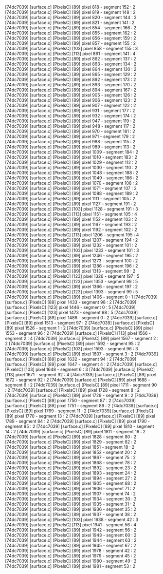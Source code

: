 [74dc7039] [surface.c] [PixelsC] [89]   pixel 818       -       segment 152     :       2
[74dc7039] [surface.c] [PixelsC] [89]   pixel 819       -       segment 148     :       2
[74dc7039] [surface.c] [PixelsC] [89]   pixel 820       -       segment 144     :       2
[74dc7039] [surface.c] [PixelsC] [89]   pixel 821       -       segment 141     :       2
[74dc7039] [surface.c] [PixelsC] [89]   pixel 854       -       segment 166     :       2
[74dc7039] [surface.c] [PixelsC] [89]   pixel 855       -       segment 162     :       2
[74dc7039] [surface.c] [PixelsC] [89]   pixel 856       -       segment 159     :       2
[74dc7039] [surface.c] [PixelsC] [89]   pixel 857       -       segment 155     :       2
[74dc7039] [surface.c] [PixelsC] [103]  pixel 858       -       segment 155     :       3
[74dc7039] [surface.c] [PixelsC] [113]  pixel 861       -       segment 141     :       4
[74dc7039] [surface.c] [PixelsC] [89]   pixel 862       -       segment 137     :       2
[74dc7039] [surface.c] [PixelsC] [89]   pixel 863       -       segment 134     :       2
[74dc7039] [surface.c] [PixelsC] [89]   pixel 864       -       segment 130     :       2
[74dc7039] [surface.c] [PixelsC] [89]   pixel 865       -       segment 129     :       2
[74dc7039] [surface.c] [PixelsC] [89]   pixel 892       -       segment 173     :       2
[74dc7039] [surface.c] [PixelsC] [89]   pixel 893       -       segment 170     :       2
[74dc7039] [surface.c] [PixelsC] [89]   pixel 894       -       segment 167     :       2
[74dc7039] [surface.c] [PixelsC] [89]   pixel 905       -       segment 126     :       2
[74dc7039] [surface.c] [PixelsC] [89]   pixel 906       -       segment 123     :       2
[74dc7039] [surface.c] [PixelsC] [89]   pixel 907       -       segment 122     :       2
[74dc7039] [surface.c] [PixelsC] [89]   pixel 931       -       segment 177     :       2
[74dc7039] [surface.c] [PixelsC] [89]   pixel 932       -       segment 174     :       2
[74dc7039] [surface.c] [PixelsC] [89]   pixel 947       -       segment 119     :       2
[74dc7039] [surface.c] [PixelsC] [89]   pixel 948       -       segment 117     :       2
[74dc7039] [surface.c] [PixelsC] [89]   pixel 970       -       segment 181     :       2
[74dc7039] [surface.c] [PixelsC] [89]   pixel 971       -       segment 179     :       2
[74dc7039] [surface.c] [PixelsC] [89]   pixel 988       -       segment 115     :       2
[74dc7039] [surface.c] [PixelsC] [89]   pixel 989       -       segment 113     :       2
[74dc7039] [surface.c] [PixelsC] [89]   pixel 1009      -       segment 184     :       2
[74dc7039] [surface.c] [PixelsC] [89]   pixel 1010      -       segment 183     :       2
[74dc7039] [surface.c] [PixelsC] [89]   pixel 1029      -       segment 112     :       2
[74dc7039] [surface.c] [PixelsC] [89]   pixel 1030      -       segment 110     :       2
[74dc7039] [surface.c] [PixelsC] [89]   pixel 1048      -       segment 188     :       2
[74dc7039] [surface.c] [PixelsC] [89]   pixel 1049      -       segment 186     :       2
[74dc7039] [surface.c] [PixelsC] [89]   pixel 1070      -       segment 108     :       2
[74dc7039] [surface.c] [PixelsC] [89]   pixel 1071      -       segment 107     :       2
[74dc7039] [surface.c] [PixelsC] [89]   pixel 1088      -       segment 189     :       2
[74dc7039] [surface.c] [PixelsC] [89]   pixel 1111      -       segment 105     :       2
[74dc7039] [surface.c] [PixelsC] [89]   pixel 1127      -       segment 191     :       2
[74dc7039] [surface.c] [PixelsC] [103]  pixel 1128      -       segment 191     :       3
[74dc7039] [surface.c] [PixelsC] [113]  pixel 1151      -       segment 105     :       4
[74dc7039] [surface.c] [PixelsC] [89]   pixel 1152      -       segment 103     :       2
[74dc7039] [surface.c] [PixelsC] [89]   pixel 1167      -       segment 193     :       2
[74dc7039] [surface.c] [PixelsC] [89]   pixel 1192      -       segment 102     :       2
[74dc7039] [surface.c] [PixelsC] [113]  pixel 1206      -       segment 195     :       4
[74dc7039] [surface.c] [PixelsC] [89]   pixel 1207      -       segment 194     :       2
[74dc7039] [surface.c] [PixelsC] [89]   pixel 1232      -       segment 101     :       2
[74dc7039] [surface.c] [PixelsC] [103]  pixel 1233      -       segment 101     :       3
[74dc7039] [surface.c] [PixelsC] [89]   pixel 1246      -       segment 195     :       2
[74dc7039] [surface.c] [PixelsC] [89]   pixel 1273      -       segment 100     :       2
[74dc7039] [surface.c] [PixelsC] [89]   pixel 1286      -       segment 196     :       2
[74dc7039] [surface.c] [PixelsC] [89]   pixel 1313      -       segment 99      :       2
[74dc7039] [surface.c] [PixelsC] [123]  pixel 1326      -       segment 197     :       5
[74dc7039] [surface.c] [PixelsC] [123]  pixel 1353      -       segment 99      :       5
[74dc7039] [surface.c] [PixelsC] [89]   pixel 1366      -       segment 197     :       2
[74dc7039] [surface.c] [PixelsC] [123]  pixel 1393      -       segment 99      :       5
[74dc7039] [surface.c] [PixelsC] [89]   pixel 1406      -       segment 0       :       1
[74dc7039] [surface.c] [PixelsC] [89]   pixel 1433      -       segment 98      :       2
[74dc7039] [surface.c] [PixelsC] [123]  pixel 1446      -       segment 0       :       5
[74dc7039] [surface.c] [PixelsC] [123]  pixel 1473      -       segment 98      :       5
[74dc7039] [surface.c] [PixelsC] [89]   pixel 1486      -       segment 0       :       2
[74dc7039] [surface.c] [PixelsC] [89]   pixel 1513      -       segment 97      :       2
[74dc7039] [surface.c] [PixelsC] [89]   pixel 1526      -       segment 1       :       2
[74dc7039] [surface.c] [PixelsC] [89]   pixel 1553      -       segment 96      :       2
[74dc7039] [surface.c] [PixelsC] [113]  pixel 1566      -       segment 2       :       4
[74dc7039] [surface.c] [PixelsC] [89]   pixel 1567      -       segment 2       :       2
[74dc7039] [surface.c] [PixelsC] [89]   pixel 1592      -       segment 95      :       2
[74dc7039] [surface.c] [PixelsC] [103]  pixel 1593      -       segment 96      :       3
[74dc7039] [surface.c] [PixelsC] [89]   pixel 1607      -       segment 3       :       2
[74dc7039] [surface.c] [PixelsC] [89]   pixel 1632      -       segment 94      :       2
[74dc7039] [surface.c] [PixelsC] [89]   pixel 1647      -       segment 4       :       2
[74dc7039] [surface.c] [PixelsC] [103]  pixel 1648      -       segment 6       :       3
[74dc7039] [surface.c] [PixelsC] [113]  pixel 1671      -       segment 92      :       4
[74dc7039] [surface.c] [PixelsC] [89]   pixel 1672      -       segment 92      :       2
[74dc7039] [surface.c] [PixelsC] [89]   pixel 1688      -       segment 6       :       2
[74dc7039] [surface.c] [PixelsC] [89]   pixel 1711      -       segment 90      :       2
[74dc7039] [surface.c] [PixelsC] [89]   pixel 1728      -       segment 8       :       2
[74dc7039] [surface.c] [PixelsC] [89]   pixel 1729      -       segment 9       :       2
[74dc7039] [surface.c] [PixelsC] [89]   pixel 1750      -       segment 87      :       2
[74dc7039] [surface.c] [PixelsC] [89]   pixel 1751      -       segment 89      :       2
[74dc7039] [surface.c] [PixelsC] [89]   pixel 1769      -       segment 11      :       2
[74dc7039] [surface.c] [PixelsC] [89]   pixel 1770      -       segment 13      :       2
[74dc7039] [surface.c] [PixelsC] [89]   pixel 1789      -       segment 84      :       2
[74dc7039] [surface.c] [PixelsC] [89]   pixel 1790      -       segment 85      :       2
[74dc7039] [surface.c] [PixelsC] [89]   pixel 1810      -       segment 14      :       2
[74dc7039] [surface.c] [PixelsC] [89]   pixel 1811      -       segment 16      :       2
[74dc7039] [surface.c] [PixelsC] [89]   pixel 1828      -       segment 80      :       2
[74dc7039] [surface.c] [PixelsC] [89]   pixel 1829      -       segment 82      :       2
[74dc7039] [surface.c] [PixelsC] [89]   pixel 1851      -       segment 18      :       2
[74dc7039] [surface.c] [PixelsC] [89]   pixel 1852      -       segment 20      :       2
[74dc7039] [surface.c] [PixelsC] [89]   pixel 1867      -       segment 75      :       2
[74dc7039] [surface.c] [PixelsC] [89]   pixel 1868      -       segment 78      :       2
[74dc7039] [surface.c] [PixelsC] [89]   pixel 1892      -       segment 23      :       2
[74dc7039] [surface.c] [PixelsC] [89]   pixel 1893      -       segment 24      :       2
[74dc7039] [surface.c] [PixelsC] [89]   pixel 1894      -       segment 27      :       2
[74dc7039] [surface.c] [PixelsC] [89]   pixel 1905      -       segment 68      :       2
[74dc7039] [surface.c] [PixelsC] [89]   pixel 1906      -       segment 71      :       2
[74dc7039] [surface.c] [PixelsC] [89]   pixel 1907      -       segment 74      :       2
[74dc7039] [surface.c] [PixelsC] [89]   pixel 1934      -       segment 30      :       2
[74dc7039] [surface.c] [PixelsC] [89]   pixel 1935      -       segment 31      :       2
[74dc7039] [surface.c] [PixelsC] [89]   pixel 1936      -       segment 35      :       2
[74dc7039] [surface.c] [PixelsC] [89]   pixel 1937      -       segment 38      :       2
[74dc7039] [surface.c] [PixelsC] [103]  pixel 1938      -       segment 42      :       3
[74dc7039] [surface.c] [PixelsC] [113]  pixel 1941      -       segment 56      :       4
[74dc7039] [surface.c] [PixelsC] [89]   pixel 1942      -       segment 56      :       2
[74dc7039] [surface.c] [PixelsC] [89]   pixel 1943      -       segment 60      :       2
[74dc7039] [surface.c] [PixelsC] [89]   pixel 1944      -       segment 63      :       2
[74dc7039] [surface.c] [PixelsC] [89]   pixel 1945      -       segment 67      :       2
[74dc7039] [surface.c] [PixelsC] [89]   pixel 1978      -       segment 42      :       2
[74dc7039] [surface.c] [PixelsC] [89]   pixel 1979      -       segment 45      :       2
[74dc7039] [surface.c] [PixelsC] [89]   pixel 1980      -       segment 49      :       2
[74dc7039] [surface.c] [PixelsC] [89]   pixel 1981      -       segment 53      :       2
